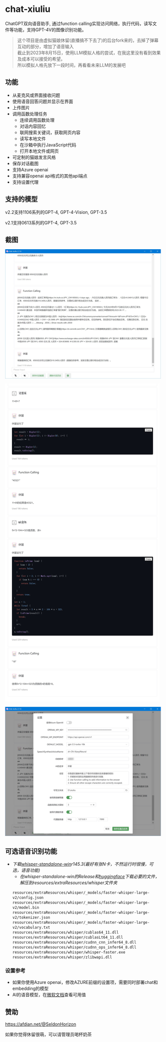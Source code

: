 # chat-xiuliu

ChatGPT双向语音助手, 通过function calling实现访问网络，执行代码，读写文件等功能，支持GPT-4V的图像识别功能。

>这个项目是由虚拟猫娘休留(直播搞不下去了)的后台fork来的，去掉了弹幕互动的部分，增加了语音输入<br>
截止到2023年8月15日，使用LLM模拟人格的尝试，在我这里没有看到效果及成本可以接受的希望。<br>
所以模拟人格先放下一段时间，再看看未来LLM的发展吧

## 功能
- 从麦克风或界面接收问题
- 使用语音回答问题并显示在界面
- 上传图片
- 调用函数处理任务
  - 连续调用函数处理
  - 对话内容回忆
  - 联网搜索关键词，获取网页内容
  - 读写本地文件
  - 在沙箱中执行JavaScript代码
  - 打开本地文件或网页
- 可定制的猫娘发言风格
- 保存对话截图
- 支持Azure openai
- 支持兼容openai api格式的其他api端点
- 支持设置代理

## 支持的模型
v2.2支持1106系列的GPT-4, GPT-4-Vision, GPT-3.5

v2.1支持0613系列的GPT-4, GPT-3.5

## 截图
![screenshot_1.jpg](https://raw.githubusercontent.com/SchneeHertz/chat-xiuliu/master/screenshots/screenshot_1.jpg)

![code_interpreter.jpg](https://raw.githubusercontent.com/SchneeHertz/chat-xiuliu/master/screenshots/code_interpreter.jpg)

![setting.jpg](https://raw.githubusercontent.com/SchneeHertz/chat-xiuliu/master/screenshots/setting.jpg)


## 可选语音识别功能
- _下载[whisper-standalone-win](https://github.com/Purfview/whisper-standalone-win)r145.3(最好有张N卡，不然运行时很慢，可选，语音功能)_
  - _在whisper-standalone-win的Release和[huggingface](https://huggingface.co/guillaumekln)下载必要的文件，解压到resources/extraResources/whisper文件夹_
  ```
  resources/extraResources/whisper/_models/faster-whisper-large-v2/config.json
  resources/extraResources/whisper/_models/faster-whisper-large-v2/model.bin
  resources/extraResources/whisper/_models/faster-whisper-large-v2/tokenizer.json
  resources/extraResources/whisper/_models/faster-whisper-large-v2/vocabulary.txt
  resources/extraResources/whisper/cublas64_11.dll
  resources/extraResources/whisper/cublasLt64_11.dll
  resources/extraResources/whisper/cudnn_cnn_infer64_8.dll
  resources/extraResources/whisper/cudnn_ops_infer64_8.dll
  resources/extraResources/whisper/whisper-faster.exe
  resources/extraResources/whisper/zlibwapi.dll
  ```

### 设置参考
  - 如果你使用Azure openai，修改AZURE前缀的设置项，需要同时部署chat和embedding的模型
  - AI的语音模型，在[微软文档](https://learn.microsoft.com/en-us/azure/ai-services/speech-service/language-support?tabs=tts)查看可用值

## 赞助
https://afdian.net/@SeldonHorizon

如果你觉得休留很萌，可以请管理员喝杯奶茶